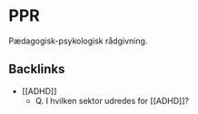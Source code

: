 # PPR
Pædagogisk-psykologisk rådgivning.

## Backlinks
* [[ADHD]]
	* Q. I hvilken sektor udredes for [[ADHD]]?

<!-- #anki/tag/med/gp #anki/deck/Medicine #anki/tag/med/Psychiatry -->

<!-- {BearID:BDEF8C90-417B-424A-8E3A-86F2FF4C27BD-3083-000014405A5B18A5} -->
